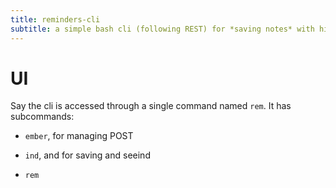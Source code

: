 ```yaml
---
title: reminders-cli
subtitle: a simple bash cli (following REST) for *saving notes* with hierarchical tags, *seeing* and *deleting* them
---
```



# UI

Say the cli is accessed through a single command named `rem`.
It has subcommands:
* `ember`, for managing POST
*  `ind`, and for saving and seeind

* `rem`

# 